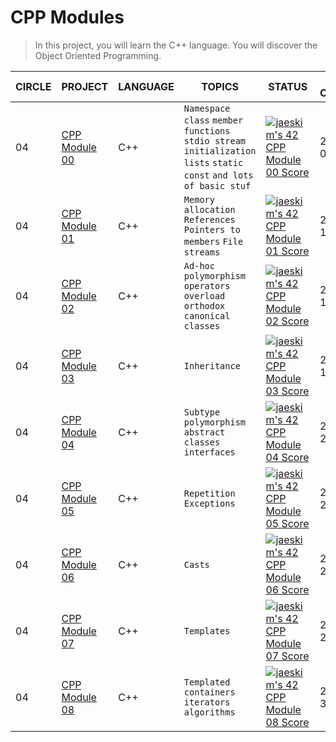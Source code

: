 # CPP Modules

> In this project, you will learn the C++ language. You will discover the Object Oriented Programming.

| CIRCLE | PROJECT                      | LANGUAGE | TOPICS                                                                                                                 | STATUS                                                                                                                                           | Date of Completion |
| ------ | ---------------------------- | -------- | ---------------------------------------------------------------------------------------------------------------------- | ------------------------------------------------------------------------------------------------------------------------------------------------ | ------------------ |
| 04     | [CPP Module 00](./module-00) | C++      | `Namespace` `class` `member functions` `stdio stream` `initialization lists` `static` `const` `and lots of basic stuf` | [![jaeskim's 42 CPP Module 00 Score](https://badge42.herokuapp.com/api/project/jaeskim/CPP%20Module%2000)](https://github.com/JaeSeoKim/badge42) | 2021-07-06         |
| 04     | [CPP Module 01](./module-01) | C++      | `Memory allocation` `References` `Pointers to members` `File streams`                                                  | [![jaeskim's 42 CPP Module 01 Score](https://badge42.herokuapp.com/api/project/jaeskim/CPP%20Module%2001)](https://github.com/JaeSeoKim/badge42) | 2021-07-14         |
| 04     | [CPP Module 02](./module-02) | C++      | `Ad-hoc polymorphism` `operators overload` `orthodox canonical classes`                                                | [![jaeskim's 42 CPP Module 02 Score](https://badge42.herokuapp.com/api/project/jaeskim/CPP%20Module%2002)](https://github.com/JaeSeoKim/badge42) | 2021-07-19         |
| 04     | [CPP Module 03](./module-03) | C++      | `Inheritance`                                                                                                          | [![jaeskim's 42 CPP Module 03 Score](https://badge42.herokuapp.com/api/project/jaeskim/CPP%20Module%2003)](https://github.com/JaeSeoKim/badge42) | 2021-07-17         |
| 04     | [CPP Module 04](./module-04) | C++      | `Subtype polymorphism` `abstract classes` `interfaces`                                                                 | [![jaeskim's 42 CPP Module 04 Score](https://badge42.herokuapp.com/api/project/jaeskim/CPP%20Module%2004)](https://github.com/JaeSeoKim/badge42) | 2021-07-25         |
| 04     | [CPP Module 05](./module-05) | C++      | `Repetition` `Exceptions`                                                                                              | [![jaeskim's 42 CPP Module 05 Score](https://badge42.herokuapp.com/api/project/jaeskim/CPP%20Module%2005)](https://github.com/JaeSeoKim/badge42) | 2021-07-29         |
| 04     | [CPP Module 06](./module-06) | C++      | `Casts`                                                                                                                | [![jaeskim's 42 CPP Module 06 Score](https://badge42.herokuapp.com/api/project/jaeskim/CPP%20Module%2006)](https://github.com/JaeSeoKim/badge42) | 2021-08-26         |
| 04     | [CPP Module 07](./module-07) | C++      | `Templates`                                                                                                            | [![jaeskim's 42 CPP Module 07 Score](https://badge42.herokuapp.com/api/project/jaeskim/CPP%20Module%2007)](https://github.com/JaeSeoKim/badge42) | 2021-08-29         |
| 04     | [CPP Module 08](./module-08) | C++      | `Templated containers` `iterators` `algorithms`                                                                        | [![jaeskim's 42 CPP Module 08 Score](https://badge42.herokuapp.com/api/project/jaeskim/CPP%20Module%2008)](https://github.com/JaeSeoKim/badge42) | 2021-08-31         |